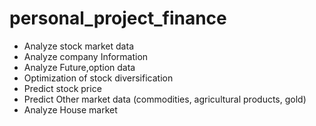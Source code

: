 # personal_project_finance
>
* Analyze stock market data
* Analyze company Information
* Analyze Future,option data
* Optimization of stock diversification
* Predict stock price
* Predict Other market data (commodities, agricultural products, gold)
* Analyze House market 
